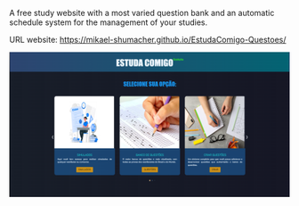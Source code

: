 A free study website with a most varied question bank and an automatic schedule system for the management of your studies.

URL website: https://mikael-shumacher.github.io/EstudaComigo-Questoes/

<img src="assets/imgReadme/Screenshot 2025-02-19 111518.png">
